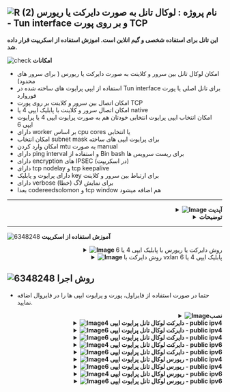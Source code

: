 ![R (2)](https://github.com/Azumi67/PrivateIP-Tunnel/assets/119934376/a064577c-9302-4f43-b3bf-3d4f84245a6f)
نام پروژه : لوکال تانل به صورت دایرکت یا ریورس - Tun interface و بر روی پورت TCP
---------------------------------------------------------------

**این تانل برای استفاده شخصی و گیم انلاین است. اموزش استفاده از اسکریپت قرار داده شد.**

![check](https://github.com/Azumi67/PrivateIP-Tunnel/assets/119934376/13de8d36-dcfe-498b-9d99-440049c0cf14)
**امکانات**
- امکان لوکال تانل بین سرور و کلاینت به صورت دایرکت یا ریورس ( برای سرور های محدود)
- استفاده از ایپی پرایوت های ساخته شده در Tun interface برای تانل اصلی یا پورت فوروارد
- امکان اتصال بین سرور و کلاینت بر روی پورت TCP
- امکان اتصال سرور و کلاینت با پابلیک ایپی 4 یا native
- امکان انتخاب ایپی پرایوت انتخابی خودتان هم به صورت پرایوت ایپی 4 یا پرایوت ایپی 6
- دارای worker بر اساس cpu cores یا انتخابی
- امکان انتخاب subnet mask برای پرایوت ایپی های ساخته
- امکان وارد کردن mtu به صورت manual
- دارای ping interval و استفاده از Bin bash برای ریست سرویس ها
- دارای encryption های IPSEC (در اسکریپت)
- دارای tcp nodelay و tcp keepalive
- دارای پرایوت و پابلیک key برای ارتباط بین سرور و کلاینت 
- دارای verbose برای نمایش لاگ (خطا)
- بعدا codereedsolomon و tcp window هم اضافه میشود

-----------------------


  <div align="right">
  <details>
    <summary><strong><img src="https://github.com/Azumi67/Rathole_reverseTunnel/assets/119934376/3cfd920d-30da-4085-8234-1eec16a67460" alt="Image"> آپدیت</strong></summary>
  
------------------------------------ 

- تغییراتی در authentication method انجام شد و از pub key & priv key استفاده خواهد شد
- لاگ های تانل در مسیر etc/server.log/ یا etc/client.log/ ذخیره میشود
- گزینه worker اضافه شد. دیفالت بر اساس cpu cores و انتخابی
- مورد Challenge n Response Authentication به همراه unique nonce و Sha 256 به همراه expiry time حذف شد
- این مورد xtaci/smux دوباره با retry logic حذف شد
- این مورد tcpnodelay و tcp keepalive اضافه شد

  </details>
</div>


<div align="right">
  <details>
    <summary><strong>توضیحات</strong></summary>
  
------------------------------------ 
 <div align="right">
   
- هدف نوشتن این برنامه یادگیری و استفاده شخصی در گیم های خودم بوده است
- شما به صورت ریورس یا دایرکت، یک لوکال ایپی دریافت میکنید و سپس از آن پرایوت ایپی ها برای دایرکت تانل، پورت فوروارد یا ریورس استفاده مینمایید. 
- پس از انجام تانل‌ لوکال به صورت دایرکت یا ریورس، به طور مثال میتوانید از پورت فوروارد استفاده نمایید یا مثلا دایرکت تانل چیزل استفاده نمایید یا ریورس.
- در روش ریورس، سرور اصلی میتواند ایران باشد و کلاینت خارج و در روش دایرکت، سرور اصلی میتواند خارج باشد و کلاینت ایران. بدین صورت میتوان تانل لوکالی بر روی سرور های خارج محدود در ان سرور ایران(به صورت ریورس) هم ایجاد کرد.
- با ایپی 4 سرور و هم با ایپی 6 سرور و کلاینت میشود که وصل شد .
- پورت تنها برای ارتباط بین سرور و کلاینت میباشد و شما تنها باید از پرایوت ایپی ها برای تانل اصلی استفاده نمایید.
- اول دستورات سرور را اجرا کنید و سپس دستورات کلاینت . میتوانید هم به صورت دایرکت یا ریورس انجام دهید. یعنی سرور اصلی خارج و کلاینت ایران و یا سرور اصلی ایران و کلاینت خارج باشد
- این پروژه دارای اسکریپت و اموزش برای کسانی که مانند من مصرف شخصی دارند و گیم انلاین انجام میدهند، است.
  </details>
</div>

---------------------


  ![6348248](https://github.com/Azumi67/PrivateIP-Tunnel/assets/119934376/398f8b07-65be-472e-9821-631f7b70f783)
**آموزش استفاده از اسکریپت**

 <div align="right">
  <details>
    <summary><strong><img src="https://github.com/Azumi67/Rathole_reverseTunnel/assets/119934376/fcbbdc62-2de5-48aa-bbdd-e323e96a62b5" alt="Image"> </strong>روش دایرکت یا ریورس با پابلیک ایپی 4 یا 6</summary>
  
![green-dot-clipart-3](https://github.com/Azumi67/6TO4-PrivateIP/assets/119934376/902a2efa-f48f-4048-bc2a-5be12143bef3) **سرور خارج** 

 <p align="right">
  <img src="https://github.com/user-attachments/assets/3433bdf1-fb7a-4c93-8e81-624e39c5230e" alt="Image" />
</p>

- نخست یک پرایوت کی generate میشود که در کلاینت استفاده میشود.
- اگر کانفیگ دایرکت بود سرور خارج و کلاینت ایران است و اگر کانفیگ ریورس بود، سرور ایران و کلاینت خارج است

 <p align="right">
  <img src="https://github.com/user-attachments/assets/c09368e3-ce40-4131-81c0-ed22b9c6376e" alt="Image" />
</p>

- پورت سرور را وارد میکنم
- برای پرایوت ایپی تانل از ایپی ورژن 4 استفاده میکنم و برای سرور و کلاینت ایپی پرایوت مورد نظر را انتخاب میکنم
- برای ایپی پرایوت ورژن 4 از ساب نت 24 و برای ایپی پرایوت ورژن 6 از ساب نت 64 استفاده میکنم
- نام tun را ازومی قرار میدهم و مقدار mtu را 1380 وارد میکنم
- نمیخواهم لاگ ها در مسیر etc ذخیره شود و برای همین N را وارد میکنم
- چون میخواهم برای گیم استفاده کنم، گزینه tcpnodelay را فعال میکنم

 <p align="right">
  <img src="https://github.com/user-attachments/assets/dd90c3d5-3686-4988-9ed9-336a08944fd6" alt="Image" />
</p>

- گزینه tcp keepalive را فعال میکنم و مقدار 1m به این معنی که هر 1 دقیقه Keepalive انجام میشود را فعال میکنم
- گزینه worker را ویرایش میکنم و گزینه default بر اساس cpu cores را انتخاب میکنم
- همچنین socket را فعال میکنم و مقدار socket buff را همان مقدار پیش فرض میذارم
- سپس Ipsec را فعال میکنم و secret key را وارد میکنم
- ریست تایمر را برای ipsec فعال میکنم و مقدار انتخابی را وارد میکنم

 <p align="right">
  <img src="https://github.com/user-attachments/assets/8301a932-377c-43f9-8880-e582badc5b18" alt="Image" />
</p>

- ریست تایمر tun را فعال میکنم و عدد انتخابی را وارد میکنم . مثلا من هر 12 ساعت یا 24 ساعت ریست میکنم
- پس از فعال کردن ریست تایمر هم در سرور خارج و هم کلاینت برای sync شدن تایم ها بهتر است یک بار هر در سرویس مربوطه هم زمان در سرور و کلاینت ریست شوند
- سرور خارج : systemctl restart kazumi-local
- کلاینت ایران : systemctl restart iazumi-local

----------------------

![green-dot-clipart-3](https://github.com/Azumi67/6TO4-PrivateIP/assets/119934376/49000de2-53b6-4c5c-888d-f1f397d77b92)**کلاینت ایران**

<p align="right">
  <img src="https://github.com/user-attachments/assets/e7e83dc8-5eb7-4d63-b746-734afbd19cf9" alt="Image" />
</p>

- پورت سرور و ایپی پابلیک 4 سرور را وارد میکنم. اگر ایپی پابلیک 6 را انتخاب کرده بودید ایپی پابلیک 6 سرور را وارد میکنید
- پرایوت کی که در سرور خارج generate شده بود را اینجا وارد میکنم و سپس enter را وارد میکنم. دقت نمایید تمام محتوا کپی شود

<p align="right">
  <img src="https://github.com/user-attachments/assets/be94d8a2-f83f-44ff-9d09-f3faf0072974" alt="Image" />
</p>
- مانند سرور خارج پرایوت ایپی های مربوطه را انتخاب میکنم
- چون پرایوت ایپی 4 است پس ساب نت 24 را انتخاب میکنم
- ذخیره لاگ را غیرفعال میکنم
- گزینه tcp keepalive را فعال و بر روی 1m میذارم
- گزینه tcpnodelay هم فعال میکنم
- گزینه worker را ویرایش میکنم و default را انتخاب میکنم
- سوکت هم مانند سرورفعال میکنم و مقدار پیش فرض را enter میکنم

<p align="right">
  <img src="https://github.com/user-attachments/assets/3e01c62e-015a-4d42-adb5-8cb64f19b84e" alt="Image" />
</p>

- گزینه ipsec را فعال میکنم و secret key که در سرور وارد کردم را در کلاینت هم وارد میکنم
- ریست تایمر ipsec و tun هم فعال میکنم و مقادیر مشابه سرور را وارد میکنم
- اگر پینگ بین دو پرایوت ایپی برقرار نشد خود تانل پس از چند ثانیه connection را فعال میکند
- پس از انجام کانفیگ برای sync کردن ریست تایمر ها یک بار در سرور و کلاینت، سرویس ها را ریست کنید
- سرور خارج : systemctl restart kazumi-local
- کلاینت ایران : systemctl restart iazumi-local

**ویرایش کانفیگ**

<p align="right">
  <img src="https://github.com/user-attachments/assets/701ead57-6ad9-478e-b3ba-756bd2c3fba1" alt="Image" />
</p>

- در اینجا میتوانم هر مقداری را تغییر دهم.
- پابلیک ایپی گزینه دوم تنها برای نشان دادن انلاین بودن key میباشد و نیازی به تغییر ندارد
- گزینه 3 نشان دادن پرایوت کی است و برای زمانی استفاده میشود که میخواهیم از این کلید در کلاینت دیگری استفاده نماییم. به این صورت که کلید نمایشی را در کلاینت مربوطه paste میکنیم.
- هر مقدار اعم از پرایوت ایپی یا پورت را عوض کردید در کلاینت هم عوض کنید و گزینه save را بزنید

------------------

  </details>
</div>
 <div align="right">
  <details>
    <summary><strong><img src="https://github.com/Azumi67/Rathole_reverseTunnel/assets/119934376/fcbbdc62-2de5-48aa-bbdd-e323e96a62b5" alt="Image"> </strong>روش دایرکت با vxlan پابلیک ایپی 4 یا 6</summary>
  
![green-dot-clipart-3](https://github.com/Azumi67/6TO4-PrivateIP/assets/119934376/902a2efa-f48f-4048-bc2a-5be12143bef3) **سرور خارج** 

 <p align="right">
  <img src="https://github.com/user-attachments/assets/3433bdf1-fb7a-4c93-8e81-624e39c5230e" alt="Image" />
</p>

- نخست یک پرایوت کی generate میشود که در کلاینت استفاده میشود.
- اگر کانفیگ دایرکت بود سرور خارج و کلاینت ایران است و اگر کانفیگ ریورس بود، سرور ایران و کلاینت خارج است

 <p align="right">
  <img src="https://github.com/user-attachments/assets/c09368e3-ce40-4131-81c0-ed22b9c6376e" alt="Image" />
</p>

- پورت سرور را وارد میکنم
- برای پرایوت ایپی تانل از ایپی ورژن 4 استفاده میکنم و برای سرور و کلاینت ایپی پرایوت مورد نظر را انتخاب میکنم
- برای ایپی پرایوت ورژن 4 از ساب نت 24 و برای ایپی پرایوت ورژن 6 از ساب نت 64 استفاده میکنم
- نام tun را ازومی قرار میدهم و مقدار mtu را 1380 وارد میکنم
- نمیخواهم لاگ ها در مسیر etc ذخیره شود و برای همین N را وارد میکنم
- چون میخواهم برای گیم استفاده کنم، گزینه tcpnodelay را فعال میکنم
- گزینه tcp keepalive را فعال میکنم و مقدار 1m به این معنی که هر 1 دقیقه Keepalive انجام میشود را فعال میکنم
- گزینه worker را ویرایش میکنم و گزینه default بر اساس cpu cores را انتخاب میکنم
- همچنین socket را فعال میکنم و مقدار socket buff را همان مقدار پیش فرض میذارم

 <p align="right">
  <img src="https://github.com/user-attachments/assets/85e8d1c4-ff5b-424d-9dbb-ce5fbb9bd46c" alt="Image" />
</p>


- سپس Ipsec را فعال میکنم و secret key را وارد میکنم
- ریست تایمر را برای ipsec و tun فعال میکنم و مقدار انتخابی را وارد میکنم . مثلا من برای ریست تایمر مقدار 12 یا بیشتر را قرار میدهم


 <p align="right">
  <img src="https://github.com/user-attachments/assets/62584ca5-23a4-4901-b9f8-2b97e62ad31d" alt="Image" />
</p>

- سپس از من سوال میشود که کانفیگ vxlan یا geneve را میخواهم که من vxlan را انتخاب میکنم
- سپس از من سوال میشود که ایا میخواهم که خود اسکریپت نام اینترفیس را پیدا کند که گزینه y را وارد میکنم
- مقدار mtu هم اتوماتیک حساب میشود
- پس از فعال کردن ریست تایمر هم در سرور خارج و هم کلاینت برای sync شدن تایم ها بهتر است یک بار هر در سرویس مربوطه هم زمان در سرور و کلاینت ریست شوند
- سرور خارج : systemctl restart kazumi-local
- کلاینت ایران : systemctl restart iazumi-local

----------------------

![green-dot-clipart-3](https://github.com/Azumi67/6TO4-PrivateIP/assets/119934376/49000de2-53b6-4c5c-888d-f1f397d77b92)**کلاینت ایران**

<p align="right">
  <img src="https://github.com/user-attachments/assets/26f0348f-92a7-4773-b83d-03e473197a31" alt="Image" />
</p>

- پورت سرور و ایپی پابلیک 4 سرور را وارد میکنم. اگر ایپی پابلیک 6 را انتخاب کرده بودید ایپی پابلیک 6 سرور را وارد میکنید
- پرایوت کی که در سرور خارج generate شده بود را اینجا وارد میکنم و سپس enter را وارد میکنم. دقت نمایید تمام محتوا کپی شود

<p align="right">
  <img src="https://github.com/user-attachments/assets/956216f3-e3bb-47f6-922d-c26ac756c0d8" alt="Image" />
</p>

- مانند سرور خارج پرایوت ایپی های مربوطه را انتخاب میکنم
- چون پرایوت ایپی 4 است پس ساب نت 24 را انتخاب میکنم
- ذخیره لاگ را غیرفعال میکنم
- گزینه tcp keepalive را فعال و بر روی 1m میذارم
- گزینه tcpnodelay هم فعال میکنم
- گزینه worker را ویرایش میکنم و default را انتخاب میکنم
- سوکت هم مانند سرورفعال میکنم و مقدار پیش فرض را enter میکنم
- گزینه ipsec را فعال میکنم و secret key که در سرور وارد کردم را در کلاینت هم وارد میکنم

<p align="right">
  <img src="https://github.com/user-attachments/assets/3e01c62e-015a-4d42-adb5-8cb64f19b84e" alt="Image" />
</p>


- ریست تایمر ipsec و tun هم فعال میکنم و مقادیر مشابه سرور را وارد میکنم
- اگر پینگ بین دو پرایوت ایپی برقرار نشد خود تانل پس از چند ثانیه connection را فعال میکند
- کانفیگ vxlan را انتخاب میکنم
- سپس از من سوال میشود که ایا میخواهم که خود اسکریپت نام اینترفیس را پیدا کند که گزینه y را وارد میکنم
- مقدار mtu هم اتوماتیک حساب میشود
- پس از انجام کانفیگ برای sync کردن ریست تایمر ها یک بار در سرور و کلاینت، سرویس ها را ریست کنید
- سرور خارج : systemctl restart kazumi-local
- کلاینت ایران : systemctl restart iazumi-local

**ویرایش کانفیگ**

<p align="right">
  <img src="https://github.com/user-attachments/assets/7b93beab-5687-4ea4-a311-6733fec83274" alt="Image" />
</p>

- در اینجا میتوانم هر مقداری را تغییر دهم.
- پابلیک ایپی گزینه دوم تنها برای نشان دادن انلاین بودن key میباشد و نیازی به تغییر ندارد
- گزینه 3 نشان دادن پرایوت کی است و برای زمانی استفاده میشود که میخواهیم از این کلید در کلاینت دیگری استفاده نماییم. به این صورت که کلید نمایشی را در کلاینت مربوطه paste میکنیم.
- هر مقدار اعم از پرایوت ایپی یا پورت را عوض کردید در کلاینت هم عوض کنید و گزینه save را بزنید
- به طور مثال من پرایوت ایپی tun را عوض کردم. چون کانفیگ vxlan است باید ایپی پرایوت نخست با ایپی ورژن 4 شروع شود اما پرایوت ایپی خود vxlan میتواند ایپی ورژن 4 یا 6 باشد
- برای تغییر ایپی پرایوت vxlan هم مانند اسکرین شات عمل کنید و اگر ایپی پرایوت 6 میخواهید گزینه دوم را انتخاب و ایپی را بدون ساب نت وارد نمایید.
- در کلاینت هم تغییرات را انجام دهید. دقت نمایید اگر به طور مثال ایپی پرایوت در سرور db3::1 است باید در کلاینت db3::2 باشد

------------------

  </details>
</div>

  ![6348248](https://github.com/Azumi67/PrivateIP-Tunnel/assets/119934376/398f8b07-65be-472e-9821-631f7b70f783)
**روش اجرا**
-

- حتما در صورت استفاده از فایراول، پورت و پرایوت ایپی ها را در فایروال اضافه نمایید.
 <div align="right">
  <details>
    <summary><strong><img src="https://github.com/Azumi67/Rathole_reverseTunnel/assets/119934376/fcbbdc62-2de5-48aa-bbdd-e323e96a62b5" alt="Image">نصب </strong></summary>
  
<div align="left">
  
```
  apt update -y
  apt install wget -y
  apt install unzip -y
  ## amd64
  rm amd64.zip
  wget https://github.com/Azumi67/LocalTun_TCP/releases/download/v1.7/amd64.zip
  unzip amd64.zip -d /root/localTUN
  cd localTUN
  chmod +x tun-server 
  chmod +x tun-client
Key creation :
openssl genrsa -out private_key.pem 2048
openssl rsa -pubout -in private_key.pem -out public_key.pem
 ```
 </details>
</div>
<div align="right">
  <details>
    <summary><strong><img src="https://github.com/Azumi67/Rathole_reverseTunnel/assets/119934376/fcbbdc62-2de5-48aa-bbdd-e323e96a62b5" alt="Image">دایرکت لوکال تانل پرایوت ایپی 4 - public ipv4 </strong></summary>

  - کامند های سرور (خارج)
  
 <div align="left">
   
```
./tun-server -server-port 800 -pub-key=/root/keys/public_key.pem -server-private 30.0.0.1 -client-private 30.0.0.2 -subnet 24 -device tun2 -mtu 1380 -tcpnodelay -keepalive 1m -worker default
   
```
<div align="right">
  
- کامند های کلاینت (ایران)

 <div align="left">
   
```
./tun-client -server-addr KHAREJ_IPV4 -server-port 800 -priv-key=/root/private_key.pem -client-private 30.0.0.2 -server-private 30.0.0.1 -subnet 24 -device tun2 -mtu 1280 -tcpnodelay -keepalive 1m -worker default
```
 <div align="right">
   
- نحوه ساختن سرویس
 <div align="left">
   
```
nano /etc/systemd/system/azumilocal.service
## put this config inside [ This is a sample]##

[Unit]
Description=Azumi local Service
After=network.target

[Service]
Type=simple
Restart=always    
LimitNOFILE=1048576
ExecStart=/root/localTUN/tun-server -server-port 800 -pub-key=/root/keys/public_key.pem -server-private 30.0.0.1 -client-private 30.0.0.2 -subnet 24 -device tun2 -mtu 1480 -tcpnodelay -keepalive 1m -worker default
[Install]
WantedBy=multi-user.target
##### do not copy this ###
chmod u+x /etc/systemd/system/azumilocal.service
systemctl enable /etc/systemd/system/azumilocal.service
systemctl start azumilocal.service
 ```
<div align="right">
   
- نحوه ساختن سرویس ریست
 <div align="left">
   
```
nano /root/reset.sh
# copy this inside #
#!/bin/bash

while true; do
    ping -c 2 30.0.0.1 >/dev/null 2>&1 ##30.0.0.1 is your remote private ip address
    if [ $? -ne 0 ]; then
        systemctl restart azumilocal ## this is localtun service
        systemctl restart strong-azumi1 ## this is for ipsec
    fi
    sleep 5  #time for ping interval check
done

## do not copy this##

nano /etc/systemd/system/azumireset.service
## put this config inside [ This is a sample]##

[Unit]
Description=Azumi local Service reset
After=network.target

[Service]
Type=simple
Restart=always    
LimitNOFILE=1048576
ExecStart=/root/reset.sh
[Install]
WantedBy=multi-user.target

##### do not copy this ###
chmod u+x /etc/systemd/system/azumireset.service
systemctl enable /etc/systemd/system/azumireset.service
systemctl start azumireset.service
systemctl status azumireset.service
```
 </details>
</div>
<div align="right">
  <details>
    <summary><strong><img src="https://github.com/Azumi67/Rathole_reverseTunnel/assets/119934376/fcbbdc62-2de5-48aa-bbdd-e323e96a62b5" alt="Image">دایرکت لوکال تانل پرایوت ایپی 6 - public ipv4 </strong></summary>
```
  - کامند های سرور (خارج)
 <div align="left">
   
```
./tun-server -server-port 800 -pub-key=/root/keys/public_key.pem -server-private 2001:db8::1 -client-private 2001:db8::2 -subnet 64 -device tun2 -mtu 1380 -tcpnodelay -keepalive 1m -worker default

```
<div align="right">
  
- کامند های کلاینت (ایران)
 <div align="left">
   
```
./tun-client -server-addr KHAREJ_IPV4 -server-port 800 -priv-key=/root/private_key.pem -client-private 2001:db8::2 -server-private 2001:db8::1 -subnet 64 -device tun2 -mtu 1280 -tcpnodelay -keepalive 1m -worker default
```
<div align="right">
  
- نحوه ساختن سرویس
 <div align="left">
   
```
nano /etc/systemd/system/azumilocal.service
## put this config inside [ This is a sample]##

[Unit]
Description=Azumi local Service
After=network.target

[Service]
Type=simple
Restart=always    
LimitNOFILE=1048576
ExecStart=/root/localTUN/tun-client -server-addr KHAREJ_IPV4 -server-port 800 -priv-key=/root/private_key.pem -client-private 2001:db8::2 -server-private 2001:db8::1 -subnet 64 -device tun2 -mtu 1280 -tcpnodelay -keepalive 1m -worker default
   

[Install]
WantedBy=multi-user.target
##### do not copy this ###

chmod u+x /etc/systemd/system/azumilocal.service
systemctl enable /etc/systemd/system/azumilocal.service
systemctl start azumilocal.service
 ```
<div align="right">
   
- نحوه ساختن سرویس ریست
 <div align="left">
   
```
nano /root/reset.sh
# copy this inside #
#!/bin/bash
while true; do
    ping -c 2 2001:db8::1 >/dev/null 2>&1 ##2001:db8::1 is your remote private ip address
    if [ $? -ne 0 ]; then
        systemctl restart azumilocal ## this is localtun service
        systemctl restart strong-azumi1 ## this is for ipsec
    fi
    sleep 5  #time for ping interval check
done
## do not copy this##

nano /etc/systemd/system/azumireset.service
## put this config inside [ This is a sample]##

[Unit]
Description=Azumi local Service reset
After=network.target

[Service]
Type=simple
Restart=always    
LimitNOFILE=1048576
ExecStart=/root/reset.sh
[Install]
WantedBy=multi-user.target

##### do not copy this ###
chmod u+x /etc/systemd/system/azumireset.service
systemctl enable /etc/systemd/system/azumireset.service
systemctl start azumireset.service
systemctl status azumireset.service
```
 </details>
</div>
<div align="right">
  <details>
    <summary><strong><img src="https://github.com/Azumi67/Rathole_reverseTunnel/assets/119934376/fcbbdc62-2de5-48aa-bbdd-e323e96a62b5" alt="Image">دایرکت لوکال تانل پرایوت ایپی 6 - public ipv4 </strong></summary>
```
 </details>
</div>
<div align="right">
  <details>
    <summary><strong><img src="https://github.com/Azumi67/Rathole_reverseTunnel/assets/119934376/fcbbdc62-2de5-48aa-bbdd-e323e96a62b5" alt="Image">دایرکت لوکال تانل پرایوت ایپی 4 - public ipv6 </strong></summary>

  - کامند های سرور (خارج)
 <div align="left">
   
```
./tun-server_amd64 -server-port 800 -pub-key=/root/keys/public_key.pem -server-private 30.0.0.1 -client-private 30.0.0.2 -subnet 24 -device tun2 -mtu 1480 -tcpnodelay -keepalive 1m -worker default
```
<div align="right">
  
- کامند های کلاینت (ایران)
 <div align="left">
   
```
./tun-client -server-addr KHAREJ_IPV6 -server-port 800 -priv-key=/root/private_key.pem -client-private 30.0.0.2 -server-private 30.0.0.1 -subnet 24 -device tun2 -mtu 1280 -tcpnodelay -keepalive 1m -worker default
```
<div align="right">
  
- نحوه ساختن سرویس
 <div align="left">
   
```
nano /etc/systemd/system/azumilocal.service
## put this config inside [ This is a sample]##

[Unit]
Description=Azumi local Service
After=network.target

[Service]
Type=simple
Restart=always    
LimitNOFILE=1048576
ExecStart=/root/localTUN/tun-client -server-addr KHAREJ_IPV6 -server-port 800 -priv-key=/root/private_key.pem -client-private 30.0.0.2 -server-private 30.0.0.1 -subnet 24 -device tun2 -mtu 1380 -tcpnodelay -keepalive 1m -worker default
   

[Install]
WantedBy=multi-user.target
##### do not copy this ###
chmod u+x /etc/systemd/system/azumilocal.service
systemctl enable /etc/systemd/system/azumilocal.service
systemctl start azumilocal.service
 ```
<div align="right">
   
- نحوه ساختن سرویس ریست
 <div align="left">
   
```
nano /root/reset.sh
# copy this inside #
#!/bin/bash
while true; do
    ping -c 2 30.0.0.1 >/dev/null 2>&1 ##30.0.0.1 is your remote private ip address
    if [ $? -ne 0 ]; then
        systemctl restart azumilocal ## this is localtun service
        systemctl restart strong-azumi1 ## this is for ipsec
    fi
    sleep 5  #time for ping interval check
done

## do not copy this##

nano /etc/systemd/system/azumireset.service
## put this config inside [ This is a sample]##

[Unit]
Description=Azumi local Service reset
After=network.target

[Service]
Type=simple
Restart=always    
LimitNOFILE=1048576
ExecStart=/root/reset.sh
[Install]
WantedBy=multi-user.target

##### do not copy this ###
chmod u+x /etc/systemd/system/azumireset.service
systemctl enable /etc/systemd/system/azumireset.service
systemctl start azumireset.service
systemctl status azumireset.service
```
 </details>
</div>
<div align="right">
  <details>
    <summary><strong><img src="https://github.com/Azumi67/Rathole_reverseTunnel/assets/119934376/fcbbdc62-2de5-48aa-bbdd-e323e96a62b5" alt="Image">دایرکت لوکال تانل پرایوت ایپی 6 - public ipv6 </strong></summary>

  - کامند های سرور (خارج)
 <div align="left">
   
```
./tun-server -server-port 800 -pub-key=/root/keys/public_key.pem -server-private 2001:db8::1 -client-private 2001:db8::2 -subnet 64 -device tun2 -mtu 1380 -tcpnodelay -keepalive 1m -worker default
```
<div align="right">
  
- کامند های کلاینت (ایران)
 <div align="left">
   
```
./tun-client -server-addr [KHAREJ_IPV6] -server-port 800 -priv-key=/root/private_key.pem -client-private 2001:db8::2 -server-private 2001:db8::1 -subnet 64 -device tun2 -mtu 1380 -tcpnodelay -keepalive 1m -worker default
```
 <div align="right">
   
- نحوه ساختن سرویس
 <div align="left">
   
```
nano /etc/systemd/system/azumilocal.service
## put this config inside [ This is a sample]##

[Unit]
Description=Azumi local Service
After=network.target

[Service]
Type=simple
Restart=always    
LimitNOFILE=1048576
ExecStart=/root/localTUN/tun-client -server-addr [KHAREJ_IPV6] -server-port 800 -priv-key=/root/private_key.pem -client-private 2001:db8::2 -server-private 2001:db8::1 -subnet 64 -device tun2 -mtu 1280 -tcpnodelay -keepalive 1m -worker default
   

[Install]
WantedBy=multi-user.target
##### do not copy this ###
chmod u+x /etc/systemd/system/azumilocal.service
systemctl enable /etc/systemd/system/azumilocal.service
systemctl start azumilocal.service
 ```
<div align="right">
   
- نحوه ساختن سرویس ریست
 <div align="left">
   
```
nano /root/reset.sh
# copy this inside #
#!/bin/bash

while true; do
    ping -c 2 2001:db8::1 >/dev/null 2>&1 ##2001:db8::1 is your remote private ip address
    if [ $? -ne 0 ]; then
        systemctl restart azumilocal ## this is localtun service
        systemctl restart strong-azumi1 ## this is for ipsec
    fi
    sleep 5  #time for ping interval check
done
## do not copy this##

nano /etc/systemd/system/azumireset.service
## put this config inside [ This is a sample]##

[Unit]
Description=Azumi local Service reset
After=network.target

[Service]
Type=simple
Restart=always    
LimitNOFILE=1048576
ExecStart=/root/reset.sh
[Install]
WantedBy=multi-user.target

##### do not copy this ###
chmod u+x /etc/systemd/system/azumireset.service
systemctl enable /etc/systemd/system/azumireset.service
systemctl start azumireset.service
systemctl status azumireset.service
```
 </details>
</div>
<div align="right">
  <details>
    <summary><strong><img src="https://github.com/Azumi67/Rathole_reverseTunnel/assets/119934376/fcbbdc62-2de5-48aa-bbdd-e323e96a62b5" alt="Image">ریورس لوکال تانل پرایوت ایپی 4 - public ipv4 </strong></summary>

  - کامند های سرور ( ایران)

 <div align="left">
   
```
./tun-server -server-port 800 -pub-key=/root/keys/public_key.pem -server-private 30.0.0.1 -client-private 30.0.0.2 -subnet 24 -device tun2 -mtu 1380 -tcpnodelay -keepalive 1m -worker default
```
<div align="right">
  
- کامند های کلاینت (خارج)
 <div align="left">
   
```
./tun-client -server-addr IRAN_IPV4 -server-port 800 -priv-key=/root/private_key.pem -client-private 30.0.0.2 -server-private 30.0.0.1 -subnet 24 -device tun2 -mtu 1280 -tcpnodelay -keepalive 1m -worker default
```
<div align="right">
  
- نحوه ساختن سرویس
 <div align="left">
   
```
nano /etc/systemd/system/azumilocal.service
## put this config inside [ This is a sample]##

[Unit]
Description=Azumi local Service
After=network.target

[Service]
Type=simple
Restart=always    
LimitNOFILE=1048576
ExecStart=/root/localTUN/tun-server -server-port 800 -pub-key=/root/keys/public_key.pem -server-private 30.0.0.1 -client-private 30.0.0.2 -subnet 24 -device tun2 -mtu 1380 -tcpnodelay -keepalive 1m -worker default
   

[Install]
WantedBy=multi-user.target
##### do not copy this ###
chmod u+x /etc/systemd/system/azumilocal.service
systemctl enable /etc/systemd/system/azumilocal.service
systemctl start azumilocal.service
 ```
<div align="right">
   
- نحوه ساختن سرویس ریست
 <div align="left">
   
```
nano /root/reset.sh
# copy this inside #
#!/bin/bash

while true; do
    ping -c 2 30.0.0.2 >/dev/null 2>&1 ##30.0.0.2 is your remote private ip address
    if [ $? -ne 0 ]; then
        systemctl restart azumilocal ## this is localtun service
        systemctl restart strong-azumi1 ## this is for ipsec
    fi
    sleep 5  #time for ping interval check
done
## do not copy this##

nano /etc/systemd/system/azumireset.service
## put this config inside [ This is a sample]##

[Unit]
Description=Azumi local Service reset
After=network.target

[Service]
Type=simple
Restart=always    
LimitNOFILE=1048576
ExecStart=/root/reset.sh
[Install]
WantedBy=multi-user.target

##### do not copy this ###
chmod u+x /etc/systemd/system/azumireset.service
systemctl enable /etc/systemd/system/azumireset.service
systemctl start azumireset.service
systemctl status azumireset.service
```
 </details>
</div>
<div align="right">
  <details>
    <summary><strong><img src="https://github.com/Azumi67/Rathole_reverseTunnel/assets/119934376/fcbbdc62-2de5-48aa-bbdd-e323e96a62b5" alt="Image">ریورس لوکال تانل پرایوت ایپی 6 - public ipv4 </strong></summary>

  - کامند های سرور (ایران)
 <div align="left">
   
```
./tun-server -server-port 800 -pub-key=/root/keys/public_key.pem -server-private 2001:db8::1 -client-private 2001:db8::2 -subnet 64 -device tun2 -mtu 1380 -tcpnodelay -keepalive 1m -worker default
```
<div align="right">
  
- کامند های کلاینت (خارج)
 <div align="left">
   
```
./tun-client -server-addr IRAN_IPV4 -server-port 800 -priv-key=/root/private_key.pem -client-private 2001:db8::2 -server-private 2001:db8::1 -subnet 64 -device tun2 -mtu 1280 -tcpnodelay -keepalive 1m -worker default
```
<div align="right">
  
- نحوه ساختن سرویس
 <div align="left">
   
```
nano /etc/systemd/system/azumilocal.service
## put this config inside [ This is a sample]##

[Unit]
Description=Azumi local Service
After=network.target

[Service]
Type=simple
Restart=always    
LimitNOFILE=1048576
ExecStart=/root/localTUN/tun-client -server-addr IRAN_IPV4 -server-port 800 -priv-key=/root/private_key.pem -client-private 2001:db8::2 -server-private 2001:db8::1 -subnet 64 -device tun2 -mtu 1280 -tcpnodelay -keepalive 1m -worker default
   

[Install]
WantedBy=multi-user.target
##### do not copy this ###
chmod u+x /etc/systemd/system/azumilocal.service
systemctl enable /etc/systemd/system/azumilocal.service
systemctl start azumilocal.service
 ```
<div align="right">
   
- نحوه ساختن سرویس ریست
 <div align="left">
   
```
nano /root/reset.sh
# copy this inside #
#!/bin/bash

while true; do
    ping -c 2 2001:db8::1 >/dev/null 2>&1 ##2001:db8::1 is your remote private ip address
    if [ $? -ne 0 ]; then
        systemctl restart azumilocal ## this is localtun service
        systemctl restart strong-azumi1 ## this is for ipsec
    fi
    sleep 5  #time for ping interval check
done

## do not copy this##

nano /etc/systemd/system/azumireset.service
## put this config inside [ This is a sample]##

[Unit]
Description=Azumi local Service reset
After=network.target

[Service]
Type=simple
Restart=always    
LimitNOFILE=1048576
ExecStart=/root/reset.sh
[Install]
WantedBy=multi-user.target

##### do not copy this ###
chmod u+x /etc/systemd/system/azumireset.service
systemctl enable /etc/systemd/system/azumireset.service
systemctl start azumireset.service
systemctl status azumireset.service
```
 </details>
</div>
<div align="right">
  <details>
    <summary><strong><img src="https://github.com/Azumi67/Rathole_reverseTunnel/assets/119934376/fcbbdc62-2de5-48aa-bbdd-e323e96a62b5" alt="Image">ریورس لوکال تانل پرایوت ایپی 4 - public ipv6 </strong></summary>

  - کامند های سرور (ایران)
 <div align="left">
   
```
./tun-server -server-port 800 -pub-key=/root/keys/public_key.pem -server-private 30.0.0.1 -client-private 30.0.0.2 -pub-key=/root/keys/public_key.pem -subnet 24 -device tun2 -mtu 1380 -tcpnodelay -keepalive 1m -worker default
```
<div align="right">
  
- کامند های کلاینت (خارج)
 <div align="left">
   
```
./tun-client -server-addr [IRAN_IPV6] -server-port 800 -priv-key=/root/private_key.pem -client-private 30.0.0.2 -server-private 30.0.0.1 -subnet 24 -device tun2 -mtu 1280 -tcpnodelay -keepalive 1m -worker default
```
<div align="right">
  
- نحوه ساختن سرویس
 <div align="left">
   
```
nano /etc/systemd/system/azumilocal.service
## put this config inside [ This is a sample]##

[Unit]
Description=Azumi local Service
After=network.target

[Service]
Type=simple
Restart=always    
LimitNOFILE=1048576
ExecStart=/root/localTUN/tun-client -server-addr [IRAN_IPV6] -server-port 800 -priv-key=/root/private_key.pem -client-private 30.0.0.2 -server-private 30.0.0.1 -subnet 24 -device tun2 -mtu 1280 -tcpnodelay -keepalive 1m -worker default
   

[Install]
WantedBy=multi-user.target
##### do not copy this ###
chmod u+x /etc/systemd/system/azumilocal.service
systemctl enable /etc/systemd/system/azumilocal.service
systemctl start azumilocal.service
 ```
<div align="right">
   
- نحوه ساختن سرویس ریست
 <div align="left">
   
```
nano /root/reset.sh
# copy this inside #
#!/bin/bash

while true; do
    ping -c 2 30.0.0.1 >/dev/null 2>&1 ##30.0.0.1 is your remote private ip address
    if [ $? -ne 0 ]; then
        systemctl restart azumilocal ## this is localtun service
        systemctl restart strong-azumi1 ## this is for ipsec
    fi
    sleep 5  #time for ping interval check
done

## do not copy this##

nano /etc/systemd/system/azumireset.service
## put this config inside [ This is a sample]##

[Unit]
Description=Azumi local Service reset
After=network.target

[Service]
Type=simple
Restart=always    
LimitNOFILE=1048576
ExecStart=/root/reset.sh
[Install]
WantedBy=multi-user.target

##### do not copy this ###
chmod u+x /etc/systemd/system/azumireset.service
systemctl enable /etc/systemd/system/azumireset.service
systemctl start azumireset.service
systemctl status azumireset.service
```
 </details>
</div>
<div align="right">
  <details>
    <summary><strong><img src="https://github.com/Azumi67/Rathole_reverseTunnel/assets/119934376/fcbbdc62-2de5-48aa-bbdd-e323e96a62b5" alt="Image">ریورس لوکال تانل پرایوت ایپی 6 - public ipv6 </strong></summary>

  - کامند های سرور (ایران)
  - برای verbose لاگ از کامند -v استفاده نمایید 
 <div align="left">
   
```
./tun-server -server-port 800 -pub-key=/root/keys/public_key.pem -server-private 2001:db8::1 -client-private 2001:db8::2 -subnet 64 -device tun2 -mtu 1480 -tcpnodelay -keepalive 1m -worker default
```
<div align="right">
  
- کامند های کلاینت (خارج)
 <div align="left">
   
```
./tun-client -server-addr [IRAN_IPV6] -server-port 800 -priv-key=/root/private_key.pem -client-private 2001:db8::2 -server-private 2001:db8::1 -subnet 64 -device tun2 -mtu 1280 -tcpnodelay -keepalive 1m -worker default
```
<div align="right">
  
- نحوه ساختن سرویس
 <div align="left">
   
```
nano /etc/systemd/system/azumilocal.service
## put this config inside [ This is a sample]##

[Unit]
Description=Azumi local Service
After=network.target

[Service]
Type=simple
Restart=always    
LimitNOFILE=1048576
ExecStart=/root/localTUN/tun-client -server-addr [IRAN_IPV6] -server-port 800 -priv-key=/root/private_key.pem -client-private 2001:db8::2 -server-private 2001:db8::1 -subnet 64 -device tun2 -mtu 1280 -tcpnodelay -keepalive 1m -worker default
   

[Install]
WantedBy=multi-user.target
##### do not copy this ###
chmod u+x /etc/systemd/system/azumilocal.service
systemctl enable /etc/systemd/system/azumilocal.service
systemctl start azumilocal.service
 ```
<div align="right">
   
- نحوه ساختن سرویس ریست
 <div align="left">
   
```
nano /root/reset.sh
# copy this inside #
#!/bin/bash

while true; do
    ping -c 2 2001:db8::1 >/dev/null 2>&1 ##2001:db8::1 is your remote private ip address
    if [ $? -ne 0 ]; then
        systemctl restart azumilocal ## this is localtun service
        systemctl restart strong-azumi1 ## this is for ipsec
    fi
    sleep 5  #time for ping interval check
done
## do not copy this##

nano /etc/systemd/system/azumireset.service
## put this config inside [ This is a sample]##

[Unit]
Description=Azumi local Service reset
After=network.target

[Service]
Type=simple
Restart=always    
LimitNOFILE=1048576
ExecStart=/root/reset.sh
[Install]
WantedBy=multi-user.target

##### do not copy this ###
chmod u+x /etc/systemd/system/azumireset.service
systemctl enable /etc/systemd/system/azumireset.service
systemctl start azumireset.service
systemctl status azumireset.service
```
 </details>
</div>



